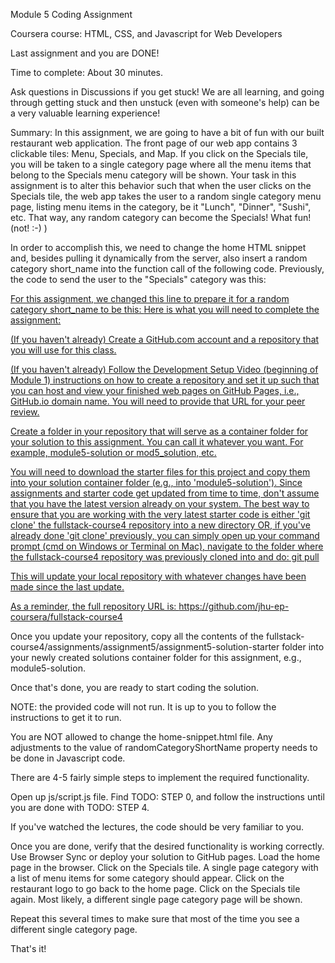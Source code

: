Module 5 Coding Assignment

Coursera course: HTML, CSS, and Javascript for Web Developers

Last assignment and you are DONE!

Time to complete: About 30 minutes.

Ask questions in Discussions if you get stuck! We are all learning, and going through getting stuck and then unstuck (even with someone's help) can be a very valuable learning experience!

Summary: In this assignment, we are going to have a bit of fun with our built restaurant web application. The front page of our web app contains 3 clickable tiles: Menu, Specials, and Map. If you click on the Specials tile, you will be taken to a single category page where all the menu items that belong to the Specials menu category will be shown. Your task in this assignment is to alter this behavior such that when the user clicks on the Specials tile, the web app takes the user to a random single category menu page, listing menu items in the category, be it "Lunch", "Dinner", "Sushi", etc. That way, any random category can become the Specials! What fun! (not! :-) )

In order to accomplish this, we need to change the home HTML snippet and, besides pulling it dynamically from the server, also insert a random category short_name into the function call of the following code. Previously, the code to send the user to the "Specials" category was this:

<a href="#" onclick="$dc.loadMenuItems('SP');">
For this assignment, we changed this line to prepare it for a random category short_name to be this:

<a href="#" onclick="$dc.loadMenuItems({{randomCategoryShortName}});">
Here is what you will need to complete the assignment:

(If you haven't already) Create a GitHub.com account and a repository that you will use for this class.

(If you haven't already) Follow the Development Setup Video (beginning of Module 1) instructions on how to create a repository and set it up such that you can host and view your finished web pages on GitHub Pages, i.e., GitHub.io domain name. You will need to provide that URL for your peer review.

Create a folder in your repository that will serve as a container folder for your solution to this assignment. You can call it whatever you want. For example, module5-solution or mod5_solution, etc.

You will need to download the starter files for this project and copy them into your solution container folder (e.g., into 'module5-solution'). Since assignments and starter code get updated from time to time, don't assume that you have the latest version already on your system. The best way to ensure that you are working with the very latest starter code is either 'git clone' the fullstack-course4 repository into a new directory OR, if you've already done 'git clone' previously, you can simply open up your command prompt (cmd on Windows or Terminal on Mac), navigate to the folder where the fullstack-course4 repository was previously cloned into and do: git pull 

This will update your local repository with whatever changes have been made since the last update. 

As a reminder, the full repository URL is: https://github.com/jhu-ep-coursera/fullstack-course4

Once you update your repository, copy all the contents of the fullstack-course4/assignments/assignment5/assignment5-solution-starter folder into your newly created solutions container folder for this assignment, e.g., module5-solution. 

Once that's done, you are ready to start coding the solution. 

NOTE: the provided code will not run. It is up to you to follow the instructions to get it to run.

You are NOT allowed to change the home-snippet.html file. Any adjustments to the value of randomCategoryShortName property needs to be done in Javascript code.

There are 4-5 fairly simple steps to implement the required functionality.

Open up js/script.js file.
Find TODO: STEP 0, and follow the instructions until you are done with TODO: STEP 4. 

If you've watched the lectures, the code should be very familiar to you.

Once you are done, verify that the desired functionality is working correctly. Use Browser Sync or deploy your solution to GitHub pages.
Load the home page in the browser.
Click on the Specials tile. A single page category with a list of menu items for some category should appear.
Click on the restaurant logo to go back to the home page.
Click on the Specials tile again. Most likely, a different single page category page will be shown. 

Repeat this several times to make sure that most of the time you see a different single category page. 

That's it!
